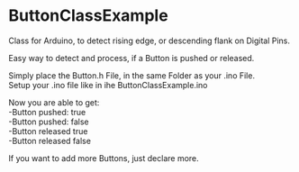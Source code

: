 # ButtonClassExample
Class for Arduino, to detect rising edge, or descending flank on Digital Pins.

Easy way to detect and process, if a Button is pushed or released.

Simply place the Button.h File, in the same Folder as your .ino File.<BR>
Setup your .ino file like in ihe ButtonClassExample.ino

Now you are able to get:<BR>
-Button pushed: true<BR>
-Button pushed: false<BR>
-Button released true<BR>
-Button released false<BR>

If you want to add more Buttons, just declare more.
